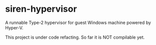# siren-hypervisor

A runnable Type-2 hypervisor for guest Windows machine powered by Hyper-V.

This project is under code refacting. So far it is NOT compilable yet.

